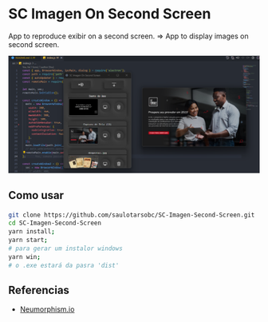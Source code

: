 # SC Imagen On Second Screen

App to reproduce exibir on a second screen. => App to display images on second screen.

![1680016588263](image/README/1680016588263.png)

## Como usar

```bash
git clone https://github.com/saulotarsobc/SC-Imagen-Second-Screen.git
cd SC-Imagen-Second-Screen
yarn install;
yarn start;
# para gerar um instalor windows
yarn win;
# o .exe estará da pasra 'dist'
```

## Referencias

* [Neumorphism.io](https://neumorphism.io)
